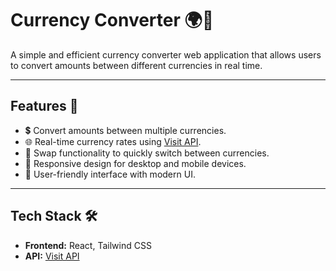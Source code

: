 # Currency Converter 🌍💱

A simple and efficient currency converter web application that allows users to convert amounts between different currencies in real time.

---

## Features 🚀
- 💲 Convert amounts between multiple currencies.
- 🌐 Real-time currency rates using [Visit API](https://cdn.jsdelivr.net/npm/@fawazahmed0/currency-api@latest/v1/currencies/inr.json).
- 🔄 Swap functionality to quickly switch between currencies.
- 📱 Responsive design for desktop and mobile devices.
- 🎨 User-friendly interface with modern UI.

---


## Tech Stack 🛠️
- **Frontend:** React, Tailwind CSS
- **API:** [Visit API](https://cdn.jsdelivr.net/npm/@fawazahmed0/currency-api@latest/v1/currencies/inr.json)
